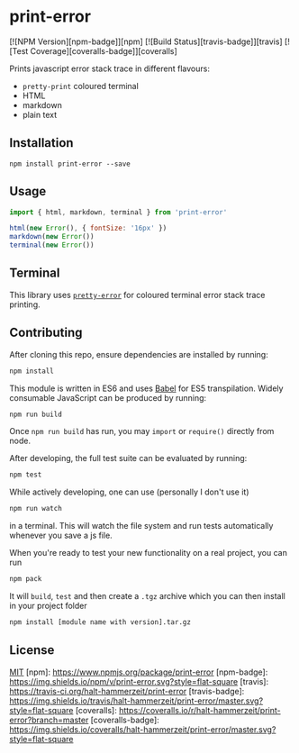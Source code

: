 # print-error

[![NPM Version][npm-badge]][npm]
[![Build Status][travis-badge]][travis]
[![Test Coverage][coveralls-badge]][coveralls]

Prints javascript error stack trace in different flavours:

 * `pretty-print` coloured terminal
 * HTML
 * markdown
 * plain text

## Installation

```
npm install print-error --save
```

## Usage

```js
import { html, markdown, terminal } from 'print-error'

html(new Error(), { fontSize: '16px' })
markdown(new Error())
terminal(new Error())
```

## Terminal

This library uses [`pretty-error`](https://github.com/AriaMinaei/pretty-error) for coloured terminal error stack trace printing.

## Contributing

After cloning this repo, ensure dependencies are installed by running:

```sh
npm install
```

This module is written in ES6 and uses [Babel](http://babeljs.io/) for ES5
transpilation. Widely consumable JavaScript can be produced by running:

```sh
npm run build
```

Once `npm run build` has run, you may `import` or `require()` directly from
node.

After developing, the full test suite can be evaluated by running:

```sh
npm test
```

While actively developing, one can use (personally I don't use it)

```sh
npm run watch
```

in a terminal. This will watch the file system and run tests automatically 
whenever you save a js file.

When you're ready to test your new functionality on a real project, you can run

```sh
npm pack
```

It will `build`, `test` and then create a `.tgz` archive which you can then install in your project folder

```sh
npm install [module name with version].tar.gz
```

## License

[MIT](LICENSE)
[npm]: https://www.npmjs.org/package/print-error
[npm-badge]: https://img.shields.io/npm/v/print-error.svg?style=flat-square
[travis]: https://travis-ci.org/halt-hammerzeit/print-error
[travis-badge]: https://img.shields.io/travis/halt-hammerzeit/print-error/master.svg?style=flat-square
[coveralls]: https://coveralls.io/r/halt-hammerzeit/print-error?branch=master
[coveralls-badge]: https://img.shields.io/coveralls/halt-hammerzeit/print-error/master.svg?style=flat-square
